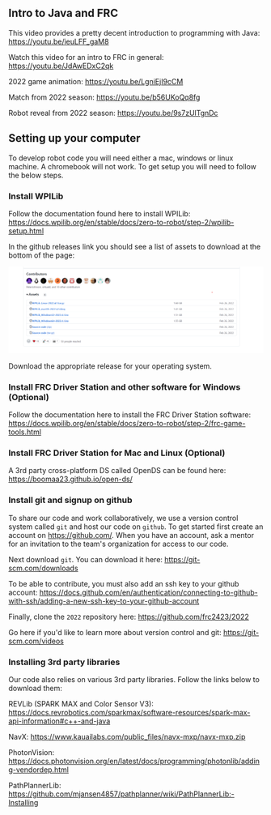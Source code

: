 ## Intro to Java and FRC

This video provides a pretty decent introduction to programming with Java: https://youtu.be/ieuLFF_gaM8

Watch this video for an intro to FRC in general: https://youtu.be/JdAwEDxC2qk

2022 game animation: https://youtu.be/LgniEjI9cCM

Match from 2022 season: https://youtu.be/b56UKoQq8fg

Robot reveal from 2022 season: https://youtu.be/9s7zUlTgnDc


## Setting up your computer

To develop robot code you will need either a mac, windows or linux machine. A chromebook will not work. To get setup you will need to follow the below steps.

### Install WPILib

Follow the documentation found here to install WPILib: https://docs.wpilib.org/en/stable/docs/zero-to-robot/step-2/wpilib-setup.html

In the github releases link you should see a list of assets to download at the bottom of the page:

![](./images/github-wpilib-releases.png)

 Download the appropriate release for your operating system.

### Install FRC Driver Station and other software for Windows (Optional)

Follow the documentation here to install the FRC Driver Station software: https://docs.wpilib.org/en/stable/docs/zero-to-robot/step-2/frc-game-tools.html

### Install FRC Driver Station for Mac and Linux (Optional)

A 3rd party cross-platform DS called OpenDS can be found here: https://boomaa23.github.io/open-ds/

### Install git and signup on github

To share our code and work collaboratively, we use a version control system called `git` and host our code on `github`. To get started first create an account on https://github.com/. When you have an account, ask a mentor for an invitation to the team's organization for access to our code.

Next download `git`. You can download it here: https://git-scm.com/downloads

To be able to contribute, you must also add an ssh key to your github account: https://docs.github.com/en/authentication/connecting-to-github-with-ssh/adding-a-new-ssh-key-to-your-github-account

Finally, clone the `2022` repository here: https://github.com/frc2423/2022

Go here if you'd like to learn more about version control and git: https://git-scm.com/videos

### Installing 3rd party libraries 

Our code also relies on various 3rd party libraries. Follow the links below to download them:

REVLib (SPARK MAX and Color Sensor V3): https://docs.revrobotics.com/sparkmax/software-resources/spark-max-api-information#c++-and-java

NavX: https://www.kauailabs.com/public_files/navx-mxp/navx-mxp.zip

PhotonVision: https://docs.photonvision.org/en/latest/docs/programming/photonlib/adding-vendordep.html

PathPlannerLib: https://github.com/mjansen4857/pathplanner/wiki/PathPlannerLib:-Installing
